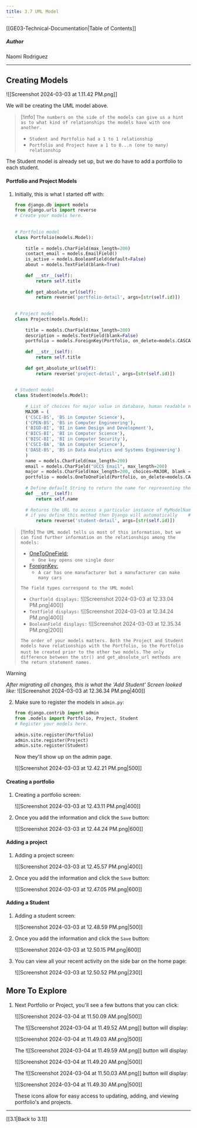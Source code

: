 ```yaml
---
title: 3.7 UML Model
---
```

[[GE03-Technical-Documentation|Table of Contents]]
##### Author
Naomi Rodriguez

***
## Creating Models

![[Screenshot 2024-03-03 at 1.11.42 PM.png]]

We will be creating the UML model above.


>[!info]
> `The numbers on the side of the models can give us a hint as to what kind of relationships the models have with one another.`
> - `Student and Portfolio had a 1 to 1 relationship`
> - `Portfolio and Project have a 1 to 0...n (one to many) relationship`
>
 
The Student model is already set up, but we do have to add a portfolio to each student.

#### Portfolio and Project Models

1. Initially, this is what I started off with:
	
	``` python
	from django.db import models
	from django.urls import reverse
	# Create your models here.  
	  
	  
	# Portfolio model  
	class Portfolio(models.Model):  
	  
	    title = models.CharField(max_length=200)  
	    contact_email = models.EmailField()  
	    is_active = models.BooleanField(default=False)  
	    about = models.TextField(blank=True)  
	  
	    def __str__(self):  
	        return self.title  
	  
	    def get_absolute_url(self):  
	        return reverse('portfolio-detail', args=[str(self.id)])  
	  
	  
	# Project model  
	class Project(models.Model):  
	  
	    title = models.CharField(max_length=200)  
	    description = models.TextField(blank=False)  
	    portfolio = models.ForeignKey(Portfolio, on_delete=models.CASCADE)  
	  
	    def __str__(self):  
	        return self.title  
	  
	    def get_absolute_url(self):  
	        return reverse('project-detail', args=[str(self.id)])  
	  
	  
	# Student model  
	class Student(models.Model):  
	  
	    # List of choices for major value in database, human readable name  
	    MAJOR = (  
	    ('CSCI-BS', 'BS in Computer Science'),  
	    ('CPEN-BS', 'BS in Computer Engineering'),  
	    ('BIGD-BI', 'BI in Game Design and Development'),  
	    ('BICS-BI', 'BI in Computer Science'),  
	    ('BISC-BI', 'BI in Computer Security'),  
	    ('CSCI-BA', 'BA in Computer Science'),  
	    ('DASE-BS', 'BS in Data Analytics and Systems Engineering')  
	    )  
	    name = models.CharField(max_length=200)  
	    email = models.CharField("UCCS Email", max_length=200)  
	    major = models.CharField(max_length=200, choices=MAJOR, blank = False)  
	    portfolio = models.OneToOneField(Portfolio, on_delete=models.CASCADE, default=None)  
	  
	    # Define default String to return the name for representing the Model object."  
	    def __str__(self):  
	        return self.name  
	  
	    # Returns the URL to access a particular instance of MyModelName.  
	    # if you define this method then Django will automatically    # add a "View on Site" button to the model's record editing screens in the Admin site    def get_absolute_url(self):  
	        return reverse('student-detail', args=[str(self.id)])
	```

>[!Info]
>`The UML model tells us most of this information, but we can find further information on the relationships among the models:`
>- [OneToOneField:](https://docs.djangoproject.com/en/4.2/ref/models/fields/#django.db.models.OneToOneField)
>	- `One key opens one single door`
>- [ForeignKey:](https://docs.djangoproject.com/en/4.2/ref/models/fields/#foreignkey)
>	- `A car has one manufacturer but a manufacturer can make many cars`
>
>`The field types correspond to the UML model`
>- `Charfield displays:`
>	![[Screenshot 2024-03-03 at 12.33.04 PM.png|400]]
>- `Textfield displays:`
>	![[Screenshot 2024-03-03 at 12.34.24 PM.png|400]]
>- `BooleanField displays:`
>	![[Screenshot 2024-03-03 at 12.35.34 PM.png|200]]
>
>`The order of your models matters. Both the Project and Student models have relationships with the Portfolio, so the Portfolio must be created prior to the other two models.`
>`The only difference between the str() and get_absolute_url methods are the return statement names.`

> [!Warning]
> *After migrating all changes, this is what the 'Add Student' Screen looked like:*
> ![[Screenshot 2024-03-03 at 12.36.34 PM.png|400]]

2. Make sure to register the models in `admin.py`:
	
	``` python
	from django.contrib import admin  
	from .models import Portfolio, Project, Student  
	# Register your models here.  
	  
	admin.site.register(Portfolio)  
	admin.site.register(Project)  
	admin.site.register(Student)
	```

	Now they'll show up on the admin page.
	
	![[Screenshot 2024-03-03 at 12.42.21 PM.png|500]]

#### Creating a portfolio

1. Creating a portfolio screen:

	![[Screenshot 2024-03-03 at 12.43.11 PM.png|400]]

2. Once you add the information and click the `Save` button:

	![[Screenshot 2024-03-03 at 12.44.24 PM.png|600]]

#### Adding a project

1. Adding a project screen:

	![[Screenshot 2024-03-03 at 12.45.57 PM.png|400]]

2. Once you add the information and click the `Save` button:

	![[Screenshot 2024-03-03 at 12.47.05 PM.png|600]]

#### Adding a Student

1. Adding a student screen:

	![[Screenshot 2024-03-03 at 12.48.59 PM.png|500]]

2. Once you add the information and click the `Save` button:

	![[Screenshot 2024-03-03 at 12.50.15 PM.png|600]]

3. You can view all your recent activity on the side bar on the home page:

	![[Screenshot 2024-03-03 at 12.50.52 PM.png|230]]

## More To Explore

1. Next Portfolio or Project, you'll see a few buttons that you can click:

	![[Screenshot 2024-03-04 at 11.50.09 AM.png|500]]

	The ![[Screenshot 2024-03-04 at 11.49.52 AM.png]] button will display:

	![[Screenshot 2024-03-04 at 11.49.03 AM.png|500]]

	The ![[Screenshot 2024-03-04 at 11.49.59 AM.png]] button will display:

	![[Screenshot 2024-03-04 at 11.49.20 AM.png|500]]

	The ![[Screenshot 2024-03-04 at 11.50.03 AM.png]] button will display:

	![[Screenshot 2024-03-04 at 11.49.30 AM.png|500]]

	These icons allow for easy access to updating, adding, and viewing portfolio's and projects.



***

[[3.1|Back to 3.1]]